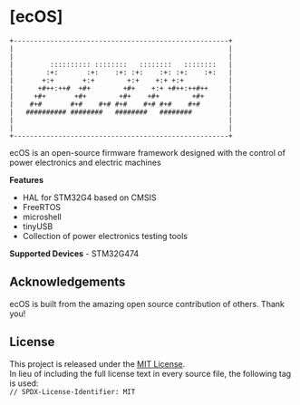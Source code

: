 # [ecOS]
```
+-----------------------------------------------------+
|                                                     |
|                                                     |
|         :::::::::: ::::::::   ::::::::   ::::::::   |
|        :+:       :+:    :+: :+:    :+: :+:    :+:   |
|       +:+       +:+        +:+    +:+ +:+           |
|      +#++:++#  +#+        +#+    +:+ +#++:++#++     |
|     +#+       +#+        +#+    +#+        +#+      |
|    #+#       #+#    #+# #+#    #+# #+#    #+#       |
|   ########## ########   ########   ########         |
|                                                     |
|                                                     |
+-----------------------------------------------------+
```

ecOS is an open-source firmware framework designed with the control of power electronics and electric machines

**Features**
- HAL for STM32G4 based on CMSIS
- FreeRTOS
- microshell
- tinyUSB
- Collection of power electronics testing tools

**Supported Devices** - STM32G474

## Acknowledgements
ecOS is built from the amazing open source contribution of others. Thank you!

## License
This project is released under the [MIT License](https://opensource.org/license/mit/).  
In lieu of including the full license text in every source file, the following tag is used:  
`// SPDX-License-Identifier: MIT`  

